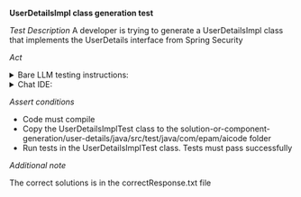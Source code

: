 **UserDetailsImpl class generation test**

*Test Description*
A developer is trying to generate a UserDetailsImpl class that implements the UserDetails interface from Spring Security

*Act*

<details>
<summary>Bare LLM testing instructions:</summary>

- Open the prompt.txt file
- Copy a question located in the prompt.txt file to the chat window
- Submit the question
- Open the project solution-or-component-generation/user-details/java
- Open the UserDetailsImpl class
- Add the suggested implementation to the UserDetailsImpl class
- Add all necessary imports

</details>

<details>
<summary>Chat IDE:</summary>

- Open the project solution-or-component-generation/user-details/java
- Open the UserDetailsImpl class
- Type in the chat window:

```
Generate an UserDetailsImpl class that implements the UserDetails interface from Spring Security.
UserDetailsImpl class wraps a User object containing roles, username, and status.
UserRole is a class that has a UserRole title.
UserRole is an enumeration of ROLE_ADMIN, ROLE_CLIENT, ROLE_MODERATOR.
UserStatus is an enumeration of ACTIVE, BANNED, DELETED.
```

- Add the suggested implementation to the UserDetailsImpl class
- Add all necessary imports

</details>

*Assert conditions*

- Code must compile
- Copy the UserDetailsImplTest class to the solution-or-component-generation/user-details/java/src/test/java/com/epam/aicode folder
- Run tests in the UserDetailsImplTest class. Tests must pass successfully

*Additional note*

The correct solutions is in the correctResponse.txt file
